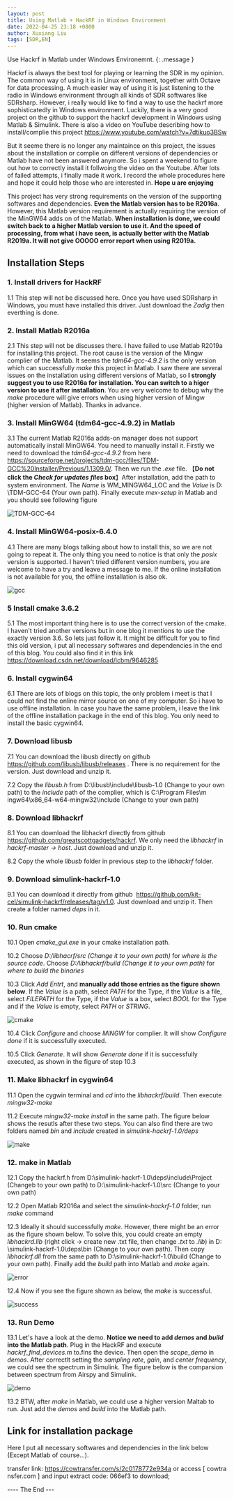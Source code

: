 ```yaml
---
layout: post
title: Using Matlab + HackRF in Windows Environment
date: 2022-04-25 23:18 +0800
author: Xuxiang Liu
tags: [SDR,EN]
---
```


Use Hackrf in Matlab under Windows Environemnt.
{: .message }

Hackrf is always the best tool for playing or learning the SDR in my opinion. The common way of using it is in Linux environment, together with Octave for data processing. A much easier way of using it is just listening to the radio in Windows environment through all kinds of SDR softwares like SDRsharp. However, i really would like to find a way to use the hackrf more sophisticatedly in Windows environment. Luckily, there is a very good project on the github to support the hackrf development in Windows using Matlab & Simulink. There is also a video on YouTube describing how to install/complie this project <https://www.youtube.com/watch?v=7dtikuo3BSw>

But it seeme there is no longer any maintaince on this project, the issues about the installation or complie on different versions of dependencies or Matlab have not been answered anymore. So i spent a weekend to figure out how to correctly install it follwoing the video on the Youtube. After lots of failed attempts, i finally made it work. I record the whole procedures here and hope it could help those who are interested in. **Hope u are enjoying**

This project has very strong requirements on the version of the supporting softwares and dependencies. **Even the Matlab version has to be R2016a**. However, this Matlab version requirement is actually requiring the version of the MinGW64 adds on of the Matlab. **When installation is done, we could switch back to a higher Matlab version to use it. And the speed of processing, from what i have seen, is actually better with the Matlab R2019a. It will not give OOOOO error report when using R2019a.**

## Installation Steps

### 1. Install drivers for HackRF
 
1.1 This step will not be discussed here. Once you have used SDRsharp in Windows, you must have installed this driver. Just download the _Zadig_ then everthing is done.

### 2. Install Matlab R2016a
 
2.1 This step will not be discusses there. I have failed to use Matlab R2019a for installing this project. The root cause is the version of the Mingw complier of the Matlab. It seems the _tdm64-gcc-4.9.2_ is the only version which can successfully _make_ this project in Matlab. I saw there are several issues on the installation using different versions of Matlab, so **I strongly suggest you to use R2016a for installation. You can switch to a higer version to use it after installation**. You are very welcome to debug why the _make_ procedure will give errors when using higher version of Mingw (higher version of Matlab). Thanks in advance.

### 3. Install MinGW64 (tdm64-gcc-4.9.2) in Matlab
 
3.1 The current Matlab R2016a adds-on manager does not support automatically install MinGW64. You need to manually install it. Firstly we need to download the _tdm64-gcc-4.9.2_ from here <https://sourceforge.net/projects/tdm-gcc/files/TDM-GCC%20Installer/Previous/1.1309.0/>. Then we run the _.exe_ file. 【**Do not click the _Check for updates files_ box**】After installation, add the path to system environment. The _Name_ is WM_MINGW64_LOC and the _Value_ is D:​\T​DM-GCC-64 (Your own path). Finally execute _mex-setup_ in Matlab and you should see following figure

 ​![​TDM-GCC-64​](https://user-images.githubusercontent.com/40487487/163658277-4e00672f-fa99-4998-b9ce-cbe1bdb0c006.PNG)

### 4. Install MinGW64-posix-6.4.0
 
4.1 There are many blogs talking about how to install this, so we are not going to repeat it. The only thing you need to notice is that only the _posix_ version is supported. I haven't tried different version numbers, you are welcome to have a try and leave a message to me. If the online installation is not available for you, the offline installation is also ok. 
 
 ![​gcc​](https://user-images.githubusercontent.com/40487487/163658046-4d176592-6d96-4d87-ad72-70ecb60dc815.PNG) 

### 5 Install cmake 3.6.2

5.1 The most important thing here is to use the correct version of the cmake. I haven't tried another versions but in one blog it mentions to use the exactly version 3.6. So lets just follow it. It might be difficult for you to find this old version, i put all necessary softwares and dependencies in the end of this blog. You could also find it in this link <https://download.csdn.net/download/icbm/9646285>

### 6. Install cygwin64

6.1 There are lots of blogs on this topic, the only problem i meet is that I could not find the online mirror source on one of my computer. So i have to use offline installation. In case you have the same problem, i leave the link of the offline installation package in the end of this blog. You only need to install the basic cygwin64.

### 7. Download libusb

7.1 You can download the libusb directly on github <https://github.com/libusb/libusb/releases> . There is no requirement for the version. Just download and unzip it.

7.2 Copy the _libusb.h_ from D:​\l​ibusb​\i​nclude​\l​ibusb-1.0 (Change to your own path) to the _include_ path of the complier, which is C:​\P​rogram Files​\m​ingw64​\x​86_64-w64-mingw32​\i​nclude (Change to your own path)

### 8. Download libhackrf

8.1 You can download the libhackrf directly from github <https://github.com/greatscottgadgets/hackrf>. We only need the _libhackrf_ in _hackrf-master -> host_. Just download and unzip it.

8.2 Copy the whole _libusb_ folder in previous step to the _libhackrf_ folder.

### 9. Download simulink-hackrf-1.0

9.1 You can download it directly from github  <https://github.com/kit-cel/simulink-hackrf/releases/tag/v1.0>. Just download and unzip it. Then create a folder named _deps_ in it.

### 10. Run cmake

10.1 Open _cmake_gui.exe_ in your cmake installation path.

10.2 Choose _D:/libhacrf/src (Change it to your own path)_ for _where is the source code_. Choose _D:/libhackrf/build (Change it to your own path)_ for _where to build the binaries_

10.3 Click _Add Entrt_, and **manually add those entries as the figure shown below**. If the _Value_ is a path, select _PATH_ for the Type, if the _Value_ is a file, select _FILEPATH_ for the Type, if the _Value_ is a box, select _BOOL_ for the Type and if the _Value_ is empty, select _PATH_ or _STRING_.

![​cmake​](https://user-images.githubusercontent.com/40487487/163658079-9885a4d8-a39c-4ef0-9862-7301b007bc42.png) 

10.4 Click _Configure_ and choose _MINGW_ for complier. It will show _Configure done_ if it is successfully executed.

10.5 Click _Generate_. It will show _Generate done_ if it is successfully executed, as shown in the figure of step 10.3

### 11. Make libhackrf in cygwin64

11.1 Open the cygwin terminal and _cd_ into the _libhackrf/build_. Then execute _mingw32-make_

11.2 Execute _mingw32-make install_ in the same path. The figure below shows the resutls after these two steps. You can also find there are two folders named _bin_ and _include_ created in _simulink-hackrf-1.0/deps_

![​make​](https://user-images.githubusercontent.com/40487487/163658115-cd38b392-f7b1-48d1-bb92-a06ee30bc37e.png) 

### 12. make in Matlab

12.1 Copy the hackrf.h from D:​\s​imulink-hackrf-1.0​\d​eps​\i​nclude​\P​roject (Changeb to your own path) to D:​\s​imulink-hackrf-1.0​\s​rc (Change to your own path)

12.2 Open Matlab R2016a and select the _simulink-hackrf-1.0_ folder, run _make_ command

12.3 Ideally it should successfully _make_. However, there might be an error as the figure shown below. To solve this, you could create an empty _libhackrd.lib_ (right click -> create new .txt file, then change _.txt_ to _.lib_) in D:​\s​imulink-hackrf-1.0​\d​eps​\b​in (Change to your own path). Then copy _libhackrf.dll_ from the same path to D:​\s​imulink-hackrf-1.0​\b​uild (Change to your own path). Finally add the _build_ path into Matlab and _make_ again.

![​error​](https://user-images.githubusercontent.com/40487487/163658158-a9d29fbf-28f2-47ff-9870-c2719b22644d.PNG) 

12.4 Now if you see the figure shown as below, the _make_ is successful.

 ​![​success​](https://user-images.githubusercontent.com/40487487/163658215-c92a94d3-509c-48e1-9269-048fe1f41052.PNG)

### 13. Run Demo

13.1 Let's have a look at the demo. **Notice we need to add _demos_ and _build_ into the Matlab path**. Plug in the HackRF and execute _hackrf_find_devices.m_ to.fins the device. Then open the _scope_demo_ in _demos_. After correctlt setting the _sampling rate_, _gain_, and _center frequency_, we could see the spectrum in Simulink. The figure below is the comparsion between spectrum from Airspy and Simulink. 

![​demo​](https://user-images.githubusercontent.com/40487487/163658230-0ad57941-9047-4329-81e8-d6b052d0bbff.png)

13.2 BTW, after _make_ in Matlab, we could use a higher version Maltab to run. Just add the _demos_ and _build_ into the Matlab path. 

## Link for installation package

Here I put all necessary softwares and dependencies in the link below (Except Matlab of course...).

transfer link: <https://cowtransfer.com/s/2c0178772e934a> or access [ cowtransfer.com ] and input extract code: 066ef3 to download; 

 ​---- The End ---
